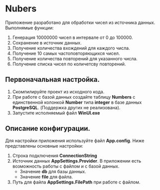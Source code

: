 # Nubers
Приложение разработано для обработки чисел из источника данных. Выполнямые функции:
1. Генерация 10000000 чисел в интервале от 0 до 100000.
2. Сохранение в источник данных.
3. Получение количества вхождений для каждого числа.
4. Получение 10 самых частоповторяющихся чисел.
5. Получение количества повторений для указанного числа.
6. Получение списка чисел по количетсву повторений.
## Первоначальная настройка.

1. Скомпилируйте проект из исходного кода.
2. При работе с базой данных создайте таблицу **Numbers** с единственной колонкой **Number** типа **integer** в базе данных **PostgreSQL**. (Поддержка других не реализована).
3. Запустите исполняемый файл **WinUI.exe**

## Описание конфигурации.
Для настройки приложения используйте файл **App.config**. Ниже представлены основные настройки:
1. Строка подключения **ConnectionString**
2. Источник данных **AppSettings.Provider**. В приложении есть возможность работы с файлом и с базой данных.
   - Значение **db** для базы данных.
   - Значение **file** для файла.
3. Путь для файла **AppSettings.FilePath** при работе с файлом.
